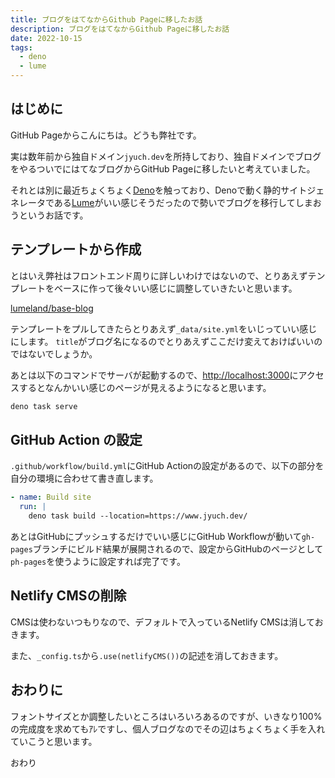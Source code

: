 ```yaml
---
title: ブログをはてなからGithub Pageに移したお話
description: ブログをはてなからGithub Pageに移したお話
date: 2022-10-15
tags: 
  - deno
  - lume
---
```


## はじめに

GitHub Pageからこんにちは。どうも弊社です。

実は数年前から独自ドメイン`jyuch.dev`を所持しており、独自ドメインでブログをやるついでにはてなブログからGitHub
Pageに移したいと考えていました。

それとは別に最近ちょくちょく[Deno](https://deno.land/)を触っており、Denoで動く静的サイトジェネレータである[Lume](https://lume.land/)がいい感じそうだったので勢いでブログを移行してしまおうというお話です。

## テンプレートから作成

とはいえ弊社はフロントエンド周りに詳しいわけではないので、とりあえずテンプレートをベースに作って後々いい感じに調整していきたいと思います。

[lumeland/base-blog](https://github.com/lumeland/base-blog)

テンプレートをプルしてきたらとりあえず`_data/site.yml`をいじっていい感じにします。
`title`がブログ名になるのでとりあえずここだけ変えておけばいいのではないでしょうか。

あとは以下のコマンドでサーバが起動するので、[http://localhost:3000](http://localhost:3000)にアクセスするとなんかいい感じのページが見えるようになると思います。

```sh
deno task serve
```

## GitHub Action の設定

`.github/workflow/build.yml`にGitHub Actionの設定があるので、以下の部分を自分の環境に合わせて書き直します。

```yaml
- name: Build site
  run: |
    deno task build --location=https://www.jyuch.dev/
```

あとはGitHubにプッシュするだけでいい感じにGitHub
Workflowが動いて`gh-pages`ブランチにビルド結果が展開されるので、設定からGitHubのページとして`ph-pages`を使うように設定すれば完了です。

## Netlify CMSの削除

CMSは使わないつもりなので、デフォルトで入っているNetlify CMSは消しておきます。

また、`_config.ts`から`.use(netlifyCMS())`の記述を消しておきます。

## おわりに

フォントサイズとか調整したいところはいろいろあるのですが、いきなり100%の完成度を求めてもｱﾚですし、個人ブログなのでその辺はちょくちょく手を入れていこうと思います。

おわり
